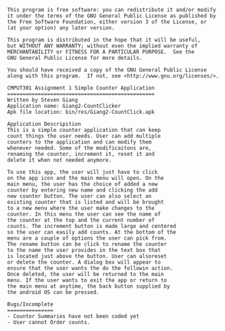 
    This program is free software: you can redistribute it and/or modify
    it under the terms of the GNU General Public License as published by
    the Free Software Foundation, either version 3 of the License, or
    (at your option) any later version.

    This program is distributed in the hope that it will be useful,
    but WITHOUT ANY WARRANTY; without even the implied warranty of
    MERCHANTABILITY or FITNESS FOR A PARTICULAR PURPOSE.  See the
    GNU General Public License for more details.

    You should have received a copy of the GNU General Public License
    along with this program.  If not, see <http://www.gnu.org/licenses/>.
    
    CMPUT301 Assignment 1 Simple Counter Application
    ================================================
    Written by Steven Giang
    Application name: Giang2-CountClicker
    Apk file location: bin/res/Giang2-CountClick.apk
    
    Application Descripition
    This is a simple counter application that can keep
    count things the user needs. User can add multiple
    counters to the application and can modify them 
    whenever needed. Some of the modificaitons are, 
    renaming the counter, increment it, reset it and
    delete it when not needed anymore. 
    
    To use this app, the user will just have to click
    on the app icon and the main menu will open. On the
    main menu, the user has the choice of added a new
    counter by entering new name and clicking the add
    new counter button. The user can also select an
    existing counter that is listed and will be brought
    to a new menu where the user make changes to the 
    counter. In this menu the user can see the name of 
    the counter at the top and the current number of
    counts. The increment button is made large and centered
    so the user can easily add counts. At the bottom of the
    menu are a couple of options the user can pick from. 
    The rename button can be click to rename the counter
    to the name the user provides in the text box that 
    is located just above the button. User can alsoreset
    or delete the counter. A dialog box will appear to
    ensure that the user wants the do the followin action.
    Once deleted, the user will be returned to the main 
    menu. If the user wants to exit the app or return to 
    the main menu at anytime, the back button supplied by
    the android OS can be pressed. 
    
    Bugs/Incomplete
    ===============
    - Counter Summaries have not been coded yet
    - User cannot Order counts.
    

  

